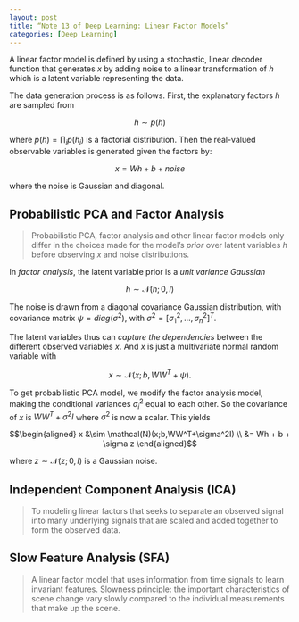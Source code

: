 ```yaml
---
layout: post
title: “Note 13 of Deep Learning: Linear Factor Models”
categories: [Deep Learning]
---
```


<script type="text/x-mathjax-config">MathJax.Hub.Config({tex2jax: {inlineMath:[['$','$']]}});</script>
<script src='https://cdnjs.cloudflare.com/ajax/libs/mathjax/2.7.5/latest.js?config=default' async></script>


A linear factor model is defined by using a stochastic, linear decoder function that generates $x$ by adding noise to a linear transformation of $h$ which is a latent variable representing the data.

The data generation process is as follows. First, the explanatory factors $h$ are sampled from

$$
h \sim p(h)
$$

where $p(h) = \prod_i p(h_i)$ is a factorial distribution. Then the real-valued observable variables is generated given the factors by:

$$
x = Wh + b + noise
$$

where the noise is Gaussian and diagonal.

## Probabilistic PCA and Factor Analysis
> Probabilistic PCA, factor analysis and other linear factor models only differ in the choices made for the model’s *prior* over latent variables $h$ before observing $x$ and noise distributions.

In *factor analysis*, the latent variable prior is a *unit variance Gaussian*

$$
h \sim \mathcal{N}(h;0,I)
$$

The noise is drawn from a diagonal covariance Gaussian distribution, with covariance matrix $\psi = diag(\sigma^2)$, with $\sigma^2 = [\sigma_1^2,...,\sigma_n^2]^T$.

The latent variables thus can *capture the dependencies* between the different observed variables $x$. And $x$ is just a multivariate normal random variable with

$$
x \sim \mathcal{N}(x;b,WW^T+\psi).
$$

To get probabilistic PCA model, we modify the factor analysis model, making the conditional variances $\sigma_i^2$ equal to each other. So the covariance of $x$ is $WW^T+\sigma^2I$ where $\sigma^2$ is now  a scalar. This yields

$$\begin{aligned}
x &\sim \mathcal(N)(x;b,WW^T+\sigma^2I) \\
  &= Wh + b + \sigma z
\end{aligned}$$

where $z \sim \mathcal{N}(z;0,I)$ is a Gaussian noise.

## Independent Component Analysis (ICA)
> To modeling linear factors that seeks to separate an observed signal into many underlying signals that are scaled and added together to form the observed data.

## Slow Feature Analysis (SFA)
> A linear factor model that uses information from time signals to learn invariant features.
> Slowness principle: the important characteristics of scene change vary slowly compared to the individual measurements that make up the scene.

